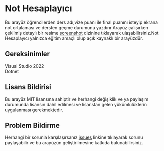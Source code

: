 # Not Hesaplayıcı
Bu arayüz öğrencilerden ders adı,vize puanı ile final puanını isteyip ekrana not ortalaması ve dersten geçme durumunu yazdırır.Arayüz çalışırken çekilmiş detaylı bir resime [screenshot](https://github.com/Taneristique/NotHesaplayici/tree/main/screenshot/screenshot.png) 
dizinine tıklayarak ulaşabilirsiniz.Not Hesaplayıcı yalnızca eğitim amaçlı olup açık kaynaklı bir arayüzdür.

## Gereksinimler 
Visual Studio 2022<br>
Dotnet

## Lisans Bildirisi 
Bu arayüz MIT lisansına sahiptir ve herhangi değişiklik ve ya paylaşım durumunda lisansın dahil edilmesi ve lisanstan gelen yükümlülüklerin uygulanması gerekmektedir.

## Problem Bildirme 
Herhangi bir sorunla karşılaşırsanız [issues](https://github.com/Taneristique/NotHesaplayici/issues) linkine tıklayarak sorunu paylaşabilir ve bu arayüzün geliştirilmesine katkıda bulunabilirsiniz.
